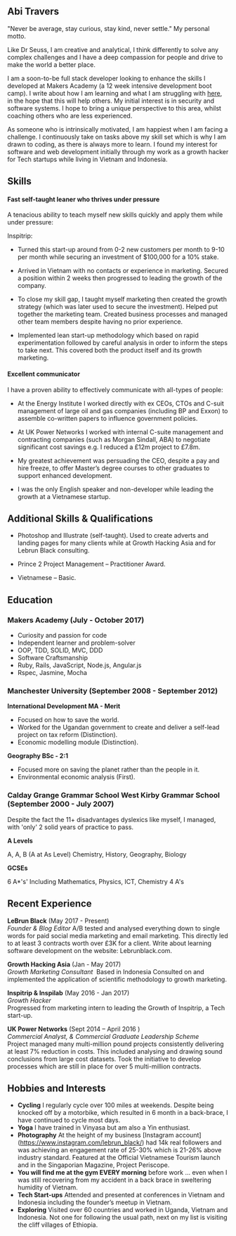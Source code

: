 ## Abi Travers

"Never be average, stay curious, stay kind, never settle."
My personal motto.

Like Dr Seuss, I am creative and analytical, I think differently to solve any complex challenges and I have a deep compassion for people and drive to make the world a better place.

I am a soon-to-be full stack developer looking to enhance the skills I developed at Makers Academy (a 12 week intensive development boot camp). I write about how I am learning and what I am struggling with [here](http://lebrunblack.com/), in the hope that this will help others. My initial interest is in security and software systems. I hope to bring a unique perspective to this area, whilst coaching others who are less experienced.
 

As someone who is intrinsically motivated, I am happiest when I am facing a challenge. I continuously take on tasks above my skill set which is why I am drawn to coding, as there is always more to learn. I found my interest for software and web development initially through my work as a growth hacker for Tech startups while living in Vietnam and Indonesia.
 

## Skills ##

#### Fast self-taught leaner who thrives under pressure ####
A tenacious ability to teach myself new skills quickly and apply them while under pressure:

Inspitrip:
- Turned this start-up around from 0-2 new customers per month to 9-10 per month while securing an investment of $100,000 for a 10% stake.

- Arrived in Vietnam with no contacts or experience in marketing. Secured a position within 2 weeks then progressed to leading the growth of the company.

- To close my skill gap, I taught myself marketing then created the growth strategy (which was later used to secure the investment). Helped put together the marketing team. Created business processes and managed other team members despite having no prior experience.

- Implemented lean start-up methodology which based on rapid experimentation followed by careful analysis in order to inform the steps to take next. This covered both the product itself and its growth marketing.


#### Excellent communicator ####

I have a proven ability to effectively communicate with all-types of people:


- At the Energy Institute I worked directly with ex CEOs, CTOs and C-suit management of large oil and gas companies (including BP and Exxon) to assemble co-written papers to influence government policies.

- At UK Power Networks I worked with internal C-suite management and contracting companies (such as Morgan Sindall, ABA) to negotiate significant cost savings e.g. I reduced a £12m project to £7.8m.

- My greatest achievement was persuading the CEO, despite a pay and hire freeze, to offer Master’s degree courses to other graduates to support enhanced development.  

- I was the only English speaker and non-developer while leading the growth at a Vietnamese startup.

## Additional Skills & Qualifications ##

- Photoshop and Illustrate (self-taught). Used to create adverts and landing pages for many clients while at Growth Hacking Asia and for Lebrun Black consulting.

- Prince 2 Project Management – Practitioner Award.

- Vietnamese – Basic.

## Education ##

### Makers Academy (July - October 2017) ###

- Curiosity and passion for code
- Independent learner and problem-solver
- OOP, TDD, SOLID, MVC, DDD
- Software Craftsmanship
- Ruby, Rails, JavaScript, Node.js, Angular.js
- Rspec, Jasmine, Mocha

### Manchester University (September 2008 - September 2012) ###

**International Development MA - Merit**

- Focused on how to save the world.
- Worked for the Ugandan government to create and deliver a self-lead project on tax reform (Distinction).
- Economic modelling module (Distinction).

**Geography BSc - 2:1**

- Focused more on saving the planet rather than the people in it.  
- Environmental economic analysis (First).


### Calday Grange Grammar School West Kirby Grammar School (September 2000 - July 2007) ###

Despite the fact the 11+ disadvantages dyslexics like myself, I managed, with 'only' 2 solid years of practice to pass.


**A Levels**

A, A, B (A at As Level) Chemistry, History, Geography, Biology  

**GCSEs**

6 A*'s' Including Mathematics, Physics, ICT, Chemistry
4 A's

## Recent Experience ##

**LeBrun Black** (May 2017 - Present)    
*Founder & Blog Editor*
A/B tested and analysed everything down to single words for paid social media marketing and email marketing. This directly led to at least 3 contracts worth over £3K for a client.
Write about learning software development on the website: Lebrunblack.com.

**Growth Hacking Asia** (Jan - May 2017)   
*Growth Marketing Consultant*  Based in Indonesia
Consulted on and implemented the application of scientific methodology to growth marketing.

**Inspitrip & Inspilab** (May 2016 - Jan 2017)   
*Growth Hacker*  
Progressed from marketing intern to leading the Growth of Inspitrip, a Tech start-up.

**UK Power Networks** (Sept 2014 – April 2016 )   
*Commercial Analyst, & Commercial Graduate Leadership Scheme*  
Project managed many multi-million pound projects consistently delivering at least 7% reduction in costs. This included analysing and drawing sound conclusions from large cost datasets. Took the initiative to develop processes which are still in place for over 5 multi-million contracts.

## Hobbies and Interests ##
- **Cycling** I regularly cycle over 100 miles at weekends. Despite being knocked off by a motorbike, which resulted in 6 month in a back-brace, I have continued to cycle most days.
- **Yoga** I have trained in Vinyasa but am also a Yin enthusiast.
- **Photography** At the height of my business [Instagram account] (https://www.instagram.com/lebrun_black/) had 14k real followers and was achieving an engagement rate of 25-30% which is 21-26% above industry standard. Featured at the Official Vietnamese Tourism launch and in the Singaporian Magazine, Project Periscope.
- **You will find me at the gym EVERY morning** before work … even when I was still recovering from my accident in a back brace in sweltering humidity of Vietnam.
- **Tech Start-ups** Attended and presented at conferences in Vietnam and Indonesia including the founder’s meetup in Vietnam. 
- **Exploring** Visited over 60 countries and worked in Uganda, Vietnam and Indonesia. Not one for following the usual path, next on my list is visiting the cliff villages of Ethiopia.  
